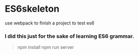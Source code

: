 # ES6skeleton
use webpack to finish a project to test es6
### I did this just for the sake of learning ES6 grammar.
> npm install 
> npm run server
